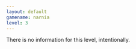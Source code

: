 ```yaml
---
layout: default
gamename: narnia
level: 3
---
```

There is no information for this level, intentionally.
